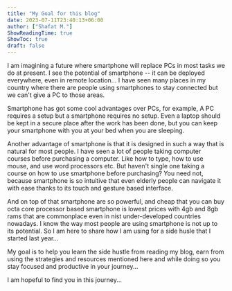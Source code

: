 ```yaml
---
title: "My Goal for this blog"
date: 2023-07-11T23:40:13+06:00
author: ["Shafat M."]
ShowReadingTime: true
ShowToc: true
draft: false
---
```


I am imagining a future where smartphone will replace PCs in most tasks we do at present. I see the potential of smartphone -- it can be deployed everywhere, even in remote location... I have seen many places in my country where there are people using smartphones to stay connected but we can't give a PC to those areas. 

Smartphone has got some cool advantages over PCs, for example, A PC requires a setup but a smartphone requires no setup. Even a laptop should be kept in a secure place after the work has been done, but you can keep your smartphone with you at your bed when you are sleeping. 

Another advantage of smartphone is that it is designed in such a way that is natural for most people. I have seen a lot of people taking computer courses before purchasing a computer. Like how to type, how to use mouse, and use word processors etc. But haven't single one taking a course on how to use smartphone before purchasing? You need not, because smartphone is so intuitive that even elderly people can navigate it with ease thanks to its touch and gesture based interface. 

And on top of that smartphone are so powerful, and cheap that you can buy octa core processor based smartphone is lowest prices with 4gb and 8gb rams that are commonplace even in nist under-developed countries nowadays. I know the way most people are using smartphone is not up to its potential. So I am here to share how I am using for a side husle that I started last year...

My goal is to help you learn the side hustle from reading my blog, earn from using the strategies and resources mentioned here and while doing so you stay focused and productive in your journey...

I am hopeful to find you in this journey...